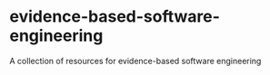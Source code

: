 # evidence-based-software-engineering
A collection of resources for evidence-based software engineering
